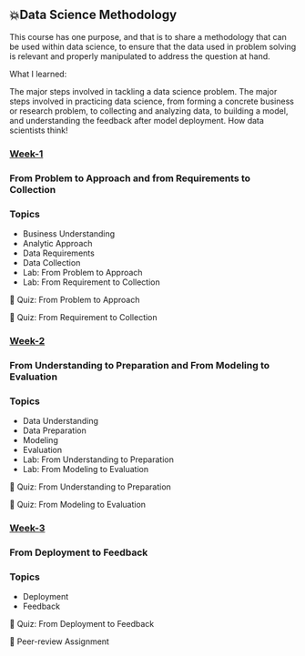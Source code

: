 ## 💥Data Science Methodology
This course has one purpose, and that is to share a methodology that can be used within data science, to ensure that the data used in problem solving is relevant and properly manipulated to address the question at hand.

What I learned:

The major steps involved in tackling a data science problem.
The major steps involved in practicing data science, from forming a concrete business or research problem, to collecting and analyzing data, to building a model, and understanding the feedback after model deployment.
How data scientists think!

### [Week-1](https://github.com/DerartuDagne/IBM-Data-Science-Professional-Certificates/tree/main/03:Data%20Science%20Methodology/Week_1_From%20Problem%20to%20Approach%20and%20from%20Requirements%20to%20Collection)
 ### From Problem to Approach and from Requirements to Collection
 ### Topics
 
- Business Understanding
- Analytic Approach
- Data Requirements
- Data Collection
- Lab: From Problem to Approach
- Lab: From Requirement to Collection
 
📝 Quiz: From Problem to Approach

📝 Quiz: From Requirement to Collection
 
### [Week-2](https://github.com/DerartuDagne/IBM-Data-Science-Professional-Certificates/tree/main/03:Data%20Science%20Methodology/Week_2_From%20Understanding%20to%20Preparation%20and%20From%20Modeling%20to%20Evaluation)

### From Understanding to Preparation and From Modeling to Evaluation

### Topics

- Data Understanding
- Data Preparation
- Modeling
- Evaluation
- Lab: From Understanding to Preparation
- Lab: From Modeling to Evaluation

📝 Quiz: From Understanding to Preparation

📝 Quiz: From Modeling to Evaluation

### [Week-3](https://github.com/DerartuDagne/IBM-Data-Science-Professional-Certificates/tree/main/03:Data%20Science%20Methodology/Week_3_From%20Deployment%20to%20Feedback)

### From Deployment to Feedback
### Topics

- Deployment
- Feedback

📝 Quiz: From Deployment to Feedback

📝 Peer-review Assignment
